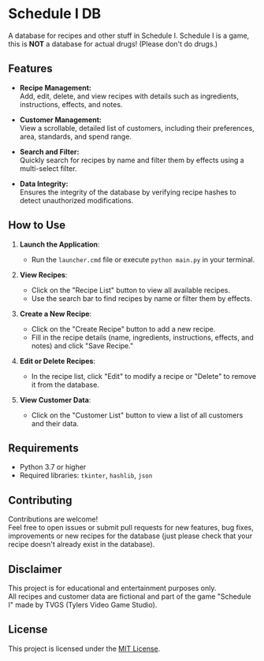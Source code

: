 # Schedule I DB

A database for recipes and other stuff in Schedule I. Schedule I is a game, this is **NOT** a database for actual drugs! (Please don't do drugs.)

## Features

- **Recipe Management:**  
  Add, edit, delete, and view recipes with details such as ingredients, instructions, effects, and notes.

- **Customer Management:**  
  View a scrollable, detailed list of customers, including their preferences, area, standards, and spend range.

- **Search and Filter:**  
  Quickly search for recipes by name and filter them by effects using a multi-select filter.

- **Data Integrity:**  
  Ensures the integrity of the database by verifying recipe hashes to detect unauthorized modifications.


## How to Use

1. **Launch the Application**:
   - Run the `launcher.cmd` file or execute `python main.py` in your terminal.

2. **View Recipes**:
   - Click on the "Recipe List" button to view all available recipes.
   - Use the search bar to find recipes by name or filter them by effects.

3. **Create a New Recipe**:
   - Click on the "Create Recipe" button to add a new recipe.
   - Fill in the recipe details (name, ingredients, instructions, effects, and notes) and click "Save Recipe."

4. **Edit or Delete Recipes**:
   - In the recipe list, click "Edit" to modify a recipe or "Delete" to remove it from the database.

5. **View Customer Data**:
   - Click on the "Customer List" button to view a list of all customers and their data.


## Requirements

- Python 3.7 or higher
- Required libraries: `tkinter`, `hashlib`, `json`


## Contributing

Contributions are welcome!  
Feel free to open issues or submit pull requests for new features, bug fixes, improvements or new recipes for the database (just please check that your recipe doesn't already exist in the database).


## Disclaimer

This project is for educational and entertainment purposes only.  
All recipes and customer data are fictional and part of the game "Schedule I" made by TVGS (Tylers Video Game Studio).


## License

This project is licensed under the [MIT License](LICENSE).

